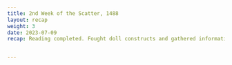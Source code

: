 ```yaml
---
title: 2nd Week of the Scatter, 1488
layout: recap
weight: 3 
date: 2023-07-09
recap: Reading completed. Fought doll constructs and gathered information on them. Aided gnome with second puzzle. Undead goaded by Oz. Fought off undead. Scared gnolls from the area for now using explosives. Undead gain 1 energy forming 1 white undead. Meteorite piece destroyed. Undead back to level 1. Guild stockpile found and stolen. 


---
```



